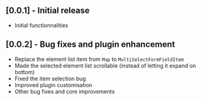 ## [0.0.1] - Initial release

* Initial functionnalities

## [0.0.2] - Bug fixes and plugin enhancement

* Replace the element list item from `Map` to `MultiSelectFormFieldItem`
* Made the selected element list scrollable (instead of letting it expand on bottom)
* Fixed the item selection bug
* Improved plugin customisation
* Other bug fixes and core improvements
